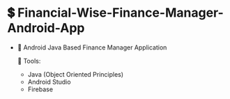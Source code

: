 # 💲 Financial-Wise-Finance-Manager-Android-App

- 📱 Android Java Based Finance Manager Application
  
  🔧 Tools:
    - Java (Object Oriented Principles)
    - Android Studio
    - Firebase
